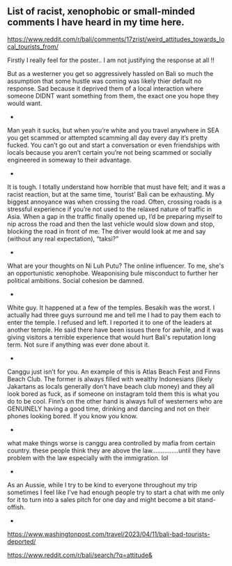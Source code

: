## List of racist, xenophobic or small-minded comments I have heard in my time here. 

https://www.reddit.com/r/bali/comments/17zrist/weird_attitudes_towards_local_tourists_from/

Firstly I really feel for the poster.. I am not justifying the response at all !!

But as a westerner you get so aggressively hassled on Bali so much the assumption that some hustle was coming was likely thier default no response. Sad because it deprived them of a local interaction where someone DIDNT want something from them, the exact one you hope they would want.

*

Man yeah it sucks, but when you’re white and you travel anywhere in SEA you get scammed or attempted scamming all day every day it’s pretty fucked. You can’t go out and start a conversation or even friendships with locals because you aren’t certain you’re not being scammed or socially engineered in someway to their advantage.

*

It is tough. I totally understand how horrible that must have felt; and it was a racist reaction, but at the same time, ‘tourist’ Bali can be exhausting. My biggest annoyance was when crossing the road. Often, crossing roads is a stressful experience if you’re not used to the relaxed nature of traffic in Asia. When a gap in the traffic finally opened up, I’d be preparing myself to nip across the road and then the last vehicle would slow down and stop, blocking the road in front of me. The driver would look at me and say (without any real expectation), “taksi?”

*

What are your thoughts on Ni Luh Putu? The online influencer. To me, she's an opportunistic xenophobe. Weaponising bule misconduct to further her political ambitions. Social cohesion be damned.

*

White guy. It happened at a few of the temples. Besakih was the worst. I actually had three guys surround me and tell me I had to pay them each to enter the temple. I refused and left. I reported it to one of the leaders at another temple. He said there have been issues there for awhile, and it was giving visitors a terrible experience that would hurt Bali's reputation long term. Not sure if anything was ever done about it.

*

Canggu just isn’t for you. An example of this is Atlas Beach Fest and Finns Beach Club. The former is always filled with wealthy Indonesians (likely Jakartans as locals generally don’t have beach club money) and they all look bored as fuck, as if someone on instagram told them this is what you do to be cool. Finn’s on the other hand is always full of westerners who are GENUINELY having a good time, drinking and dancing and not on their phones looking bored. If you know you know.

*

what make things worse is canggu area controlled by mafia from certain country. these people think they are above the law...............until they have problem with the law especially with the immigration. lol

*

As an Aussie, while I try to be kind to everyone throughout my trip sometimes I feel like I’ve had enough people try to start a chat with me only for it to turn into a sales pitch for one day and might become a bit stand-offish.

*

https://www.washingtonpost.com/travel/2023/04/11/bali-bad-tourists-deported/

https://www.reddit.com/r/bali/search/?q=attitude&
